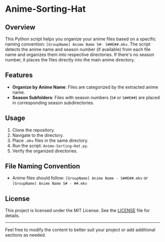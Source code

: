 # Anime-Sorting-Hat

## Overview

This Python script helps you organize your anime files based on a specific naming convention: `[GroupName] Anime Name S#- S##E##.mkv`. The script detects the anime name and season number (if available) from each file name and organizes them into respective directories. If there's no season number, it places the files directly into the main anime directory.

## Features

- **Organize by Anime Name**: Files are categorized by the extracted anime name.
- **Season Subfolders**: Files with season numbers (`S#` or `S##E##`) are placed in corresponding season subdirectories.

## Usage

1. Clone the repository.
2. Navigate to the directory.
3. Place `.mkv` files in the same directory.
4. Run the script: `Anime-Sorting-Hat.py`.
5. Verify the organized directories.

## File Naming Convention

- Anime files should follow: `[GroupName] Anime Name - S##E##.mkv` or `[GroupName] Anime Name S# - ##.mkv`

## License

This project is licensed under the MIT License. See the [LICENSE](LICENSE) file for details.

---

Feel free to modify the content to better suit your project or add additional sections as needed.
